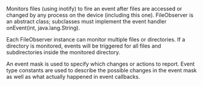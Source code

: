 Monitors files (using inotify) to fire an event after files are accessed or changed by any process on the device
(including this one). FileObserver is an abstract class; subclasses must implement the event handler onEvent(int,
java.lang.String).

Each FileObserver instance can monitor multiple files or directories. If a directory is monitored, events will be
triggered for all files and subdirectories inside the monitored directory.

An event mask is used to specify which changes or actions to report. Event type constants are used to describe the
possible changes in the event mask as well as what actually happened in event callbacks.
